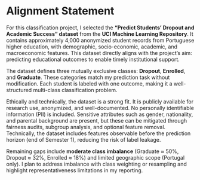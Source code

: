 # Alignment Statement

For this classification project, I selected the **“Predict Students’ Dropout and Academic Success” dataset** from the **UCI Machine Learning Repository**. It contains approximately 4,000 anonymized student records from Portuguese higher education, with demographic, socio-economic, academic, and macroeconomic features. This dataset directly aligns with the project’s aim: predicting educational outcomes to enable timely institutional support.  

The dataset defines three mutually exclusive classes: **Dropout**, **Enrolled**, and **Graduate**. These categories match my prediction task without modification. Each student is labeled with one outcome, making it a well-structured multi-class classification problem.  

Ethically and technically, the dataset is a strong fit. It is publicly available for research use, anonymized, and well-documented. No personally identifiable information (PII) is included. Sensitive attributes such as gender, nationality, and parental background are present, but these can be mitigated through fairness audits, subgroup analysis, and optional feature removal. Technically, the dataset includes features observable before the prediction horizon (end of Semester 1), reducing the risk of label leakage.  

Remaining gaps include **moderate class imbalance** (Graduate ≈ 50%, Dropout ≈ 32%, Enrolled ≈ 18%) and limited geographic scope (Portugal only). I plan to address imbalance with class weighting or resampling and highlight representativeness limitations in my reporting.
